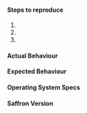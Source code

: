 #### Steps to reproduce

1. 
2. 
3. 

#### Actual Behaviour 

#### Expected Behaviour

#### Operating System Specs

#### Saffron Version
